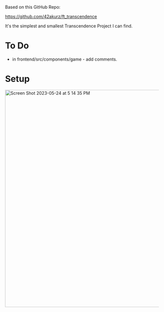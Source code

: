 Based on this GitHub Repo:

https://github.com/42akurz/ft_transcendence

It's the simplest and smallest Transcendence Project I can find. 

# To Do

- in frontend/src/components/game - add comments.

# Setup

<img width="712" alt="Screen Shot 2023-05-24 at 5 14 35 PM" src="https://github.com/pasqualerossi/42_Transcendence/assets/58959408/e44a0292-7d40-4901-a085-f0f266ac0822">
